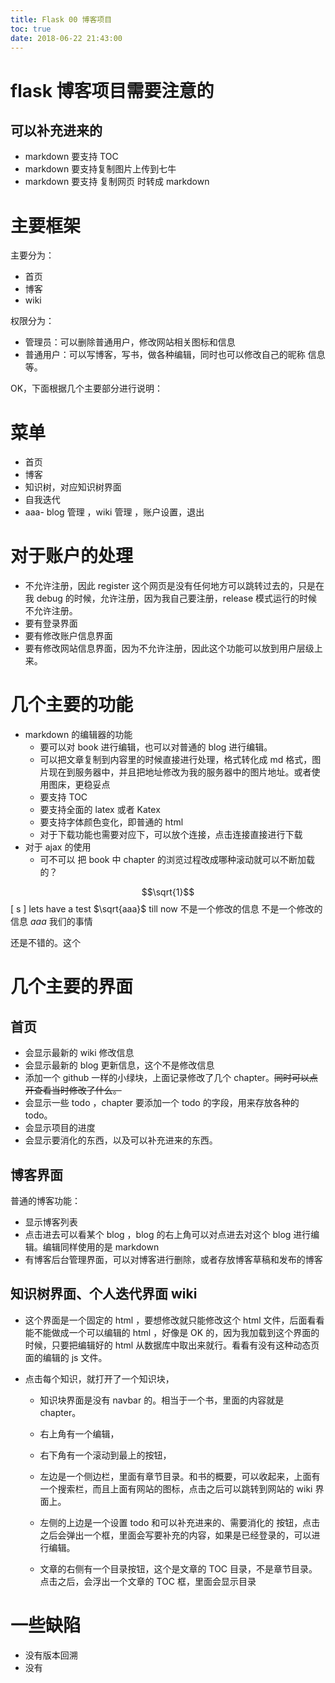 ```yaml
---
title: Flask 00 博客项目
toc: true
date: 2018-06-22 21:43:00
---
```

# flask 博客项目需要注意的

## 可以补充进来的
- markdown 要支持 TOC
- markdown 要支持复制图片上传到七牛
- markdown 要支持 复制网页 时转成 markdown


# 主要框架

主要分为：
- 首页
- 博客
- wiki



权限分为：

- 管理员：可以删除普通用户，修改网站相关图标和信息
- 普通用户：可以写博客，写书，做各种编辑，同时也可以修改自己的昵称 信息等。

OK，下面根据几个主要部分进行说明：

# 菜单

- 首页
- 博客
- 知识树，对应知识树界面
- 自我迭代
- aaa- blog 管理  ，wiki 管理 ，账户设置，退出

# 对于账户的处理

- 不允许注册，因此 register 这个网页是没有任何地方可以跳转过去的，只是在我 debug 的时候，允许注册，因为我自己要注册，release 模式运行的时候不允许注册。
- 要有登录界面
- 要有修改账户信息界面
- 要有修改网站信息界面，因为不允许注册，因此这个功能可以放到用户层级上来。

# 几个主要的功能

- markdown 的编辑器的功能
  - 要可以对 book 进行编辑，也可以对普通的 blog 进行编辑。
  - 可以把文章复制到内容里的时候直接进行处理，格式转化成 md 格式，图片现在到服务器中，并且把地址修改为我的服务器中的图片地址。或者使用图床，更稳妥点
  - 要支持 TOC
  - 要支持全面的 latex 或者 Katex
  - 要支持字体颜色变化，即普通的 html
  - 对于下载功能也需要对应下，可以放个连接，点击连接直接进行下载
- 对于 ajax 的使用
  - 可不可以 把 book 中 chapter 的浏览过程改成哪种滚动就可以不断加载的？


$$\sqrt{1}$$
\[
s
\]
lets have a test $\sqrt{aaa}$ till now 不是一个修改的信息 不是一个修改的信息 $aaa$  我们的事情

还是不错的。这个


# 几个主要的界面

## 首页

- 会显示最新的 wiki 修改信息
- 会显示最新的 blog 更新信息，这个不是修改信息
- 添加一个 github 一样的小绿块，上面记录修改了几个 chapter。~~同时可以点开查看当时修改了什么。~~
- 会显示一些 todo ，chapter 要添加一个 todo 的字段，用来存放各种的 todo。
- 会显示项目的进度
- 会显示要消化的东西，以及可以补充进来的东西。



## 博客界面

普通的博客功能：

- 显示博客列表
- 点击进去可以看某个 blog ，blog 的右上角可以对点进去对这个 blog 进行编辑。编辑同样使用的是 markdown
- 有博客后台管理界面，可以对博客进行删除，或者存放博客草稿和发布的博客

## 知识树界面、个人迭代界面 wiki

- 这个界面是一个固定的 html ，要想修改就只能修改这个 html 文件，后面看看能不能做成一个可以编辑的 html ，好像是 OK 的，因为我加载到这个界面的时候，只要把编辑好的 html 从数据库中取出来就行。看看有没有这种动态页面的编辑的 js 文件。

- 点击每个知识，就打开了一个知识块，

  - 知识块界面是没有 navbar 的。相当于一个书，里面的内容就是 chapter。

  - 右上角有一个编辑，

  - 右下角有一个滚动到最上的按钮，

  - 左边是一个侧边栏，里面有章节目录。和书的概要，可以收起来，上面有一个搜索栏，而且上面有网站的图标，点击之后可以跳转到网站的 wiki 界面上。

  - 左侧的上边是一个设置 todo 和可以补充进来的、需要消化的 按钮，点击之后会弹出一个框，里面会写要补充的内容，如果是已经登录的，可以进行编辑。

  - 文章的右侧有一个目录按钮，这个是文章的 TOC 目录，不是章节目录。点击之后，会浮出一个文章的 TOC 框，里面会显示目录



# 一些缺陷

- 没有版本回溯
- 没有
